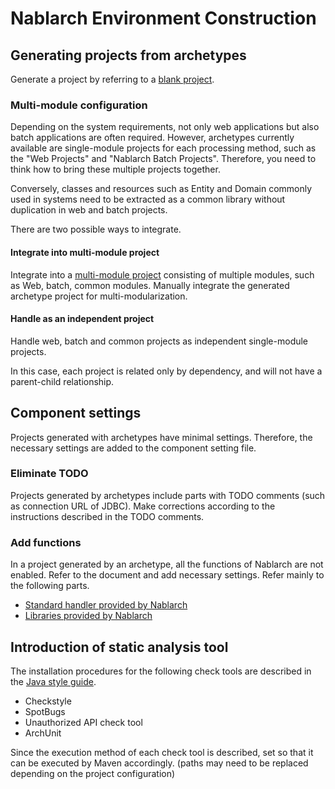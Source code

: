 # Nablarch Environment Construction


## Generating projects from archetypes


Generate a project by referring to a [blank project](https://nablarch.github.io/docs/LATEST/doc/en/application_framework/application_framework/blank_project/index.html).



### Multi-module configuration

Depending on the system requirements, not only web applications but also batch applications are often required.
However, archetypes currently available are single-module projects for each processing method, such as the "Web Projects" and "Nablarch Batch Projects".
Therefore, you need to think how to bring these multiple projects together.

Conversely, classes and resources such as Entity and Domain commonly used in systems need to be extracted as a common library without duplication in web and batch projects.

There are two possible ways to integrate.

#### Integrate into multi-module project

Integrate into a [multi-module project](https://maven.apache.org/guides/mini/guide-multiple-modules.html) consisting of multiple modules, such as Web, batch, common modules. 
Manually integrate the generated archetype project for multi-modularization.


#### Handle as an independent project

Handle web, batch and common projects as independent single-module projects.

In this case, each project is related only by dependency, and will not have a parent-child relationship.



## Component settings

Projects generated with archetypes have minimal settings.
Therefore, the necessary settings are added to the component setting file.

### Eliminate TODO

Projects generated by archetypes include parts with TODO comments (such as connection URL of JDBC). 
Make corrections according to the instructions described in the TODO comments.

### Add functions

In a project generated by an archetype, all the functions of Nablarch are not enabled. 
Refer to the document and add necessary settings.
Refer mainly to the following parts.

- [Standard handler provided by Nablarch](https://nablarch.github.io/docs/LATEST/doc/en/application_framework/application_framework/handlers/index.html)
- [Libraries provided by Nablarch](https://nablarch.github.io/docs/LATEST/doc/en/application_framework/application_framework/libraries/index.html)


## Introduction of static analysis tool

The installation procedures for the following check tools are described in the [Java style guide](https://github.com/nablarch-development-standards/nablarch-style-guide/tree/master/en/java).

- Checkstyle
- SpotBugs
- Unauthorized API check tool
- ArchUnit

Since the execution method of each check tool is described, set so that it can be executed by Maven accordingly. 
 (paths may need to be replaced depending on the project configuration)


